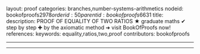 layout: proof
categories: branches,number-systems-arithmetics
nodeid: bookofproofs$2978
orderid: 50
parentid: bookofproofs$6631
title: 
description: PROOF OF EQUALITY OF TWO RATIOS &#9733; graduate maths &#10004; step by step &#10010; by the axiomatic method &#10140; visit BookOfProofs now!
references: 
keywords: equality,ratios,two,proof
contributors: bookofproofs

---


---
